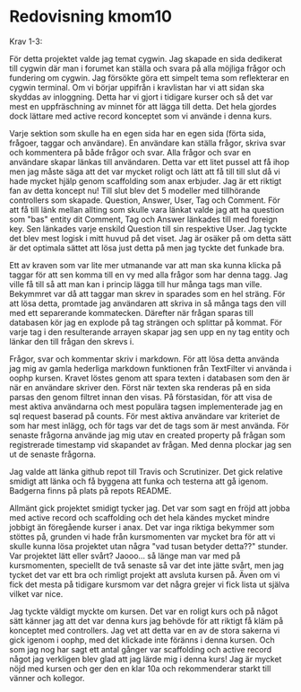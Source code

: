 ---
---
Redovisning kmom10
=========================

Krav 1-3:

För detta projektet valde jag temat cygwin. Jag skapade en sida dedikerat till cygwin där man i forumet kan ställa och svara på alla möjliga frågor och fundering om cygwin. Jag försökte göra ett simpelt tema som reflekterar en cygwin terminal. Om vi börjar uppifrån i kravlistan har vi att sidan ska skyddas av inloggning. Detta har vi gjort i tidigare kurser och så det var mest en uppfräschning av minnet för att lägga till detta. Det hela gjordes dock lättare med active record konceptet som vi använde i denna kurs.

Varje sektion som skulle ha en egen sida har en egen sida (förta sida, frågoer, taggar och användare). En användare kan ställa frågor, skriva svar och kommentera på både frågor och svar. Alla frågor och svar en användare skapar länkas till användaren. Detta var ett litet pussel att få ihop men jag måste säga att det var mycket roligt och lätt att få till till slut då vi hade mycket hjälp genom scaffolding som anax erbjuder. Jag är ett riktigt fan av detta koncept nu! Till slut blev det 5 modeller med tillhörande controllers som skapade. Question, Answer, User, Tag och Comment. För att få till länk mellan allting som skulle vara länkat valde jag att ha question som "bas" entity dit Comment, Tag och Answer länkades till med foreign key. Sen länkades varje enskild Question till sin respektive User. Jag tyckte det blev mest logisk i mitt huvud på det viset. Jag är osäker på om detta sätt är det optimala sättet att lösa just detta på men jag tyckte det funkade bra. 

Ett av kraven som var lite mer utmanande var att man ska kunna klicka på taggar för att sen komma till en vy med alla frågor som har denna tagg. Jag ville få till så att man kan i princip lägga till hur många tags man ville. Bekymmret var då att taggar man skrev in sparades som en hel sträng. För att lösa detta, promtade jag användaren att skriva in så många tags den vill med ett separerande kommatecken. Därefter när frågan sparas till databasen kör jag en explode på tag strängen och splittar på kommat. För varje tag i den resulterande arrayen skapar jag sen upp en ny tag entity och länkar den till frågan den skrevs i.

Frågor, svar och kommentar skriv i markdown. För att lösa detta använda jag mig av gamla hederliga markdown funktionen från TextFilter vi använda i oophp kursen. Kravet löstes genom att spara texten i databasen som den är när en användare skriver den. Först när texten ska renderas på en sida parsas den genom filtret innan den visas.
På förstasidan, för att visa de mest aktiva användarna och mest populära tagsen implementerade jag en sql request baserad på counts. För mest aktiva användare var kriteriet de som har mest inlägg, och för tags var det de tags som är mest använda. För senaste frågorna använde jag mig utav en created property på frågan som registrerade timestamp vid skapandet av frågan. Med denna plockar jag sen ut de senaste frågorna. 

Jag valde att länka github repot till Travis och Scrutinizer. Det gick relative smidigt att länka och få byggena att funka och testerna att gå igenom. Badgerna finns på plats på repots README. 


Allmänt gick projektet smidigt tycker jag. Det var som sagt en fröjd att jobba med active record och scaffolding och det hela kändes mycket mindre jobbigt än föregående kurser i anax. Det var inga riktiga bekymmer som stöttes på, grunden vi hade från kursmomenten var mycket bra för att vi skulle kunna lösa projektet utan några "vad tusan betyder detta??" stunder. Var projektet lätt eller svårt? Jaooo... så länge man var med på kursmomenten, speciellt de två senaste så var det inte jätte svårt, men jag tycket det var ett bra och rimligt projekt att avsluta kursen på. Även om vi fick det mesta på tidigare kursmom var det några grejer vi fick lista ut själva vilket var nice.


Jag tyckte väldigt myckte om kursen. Det var en roligt kurs och på något sätt känner jag att det var denna kurs jag behövde för att riktigt få kläm på konceptet med controllers. Jag vet att detta var en av de stora sakerna vi gick igenom i oophp, med det klickade inte föränns i denna kursen. Och som jag nog har sagt ett antal gånger var scaffolding och active record något jag verkligen blev glad att jag lärde mig i denna kurs!
Jag är mycket nöjd med kursen och ger den en klar 10a och rekommenderar starkt till vänner och kollegor.
